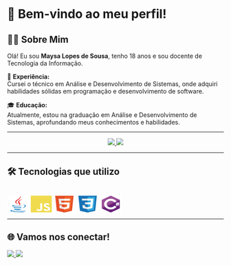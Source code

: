 # 🌟 Bem-vindo ao meu perfil! 

## 👩‍💻 Sobre Mim
Olá! Eu sou **Maysa Lopes de Sousa**, tenho 18 anos e sou docente de Tecnologia da Informação. 

🔭 **Experiência:**  
Cursei o técnico em Análise e Desenvolvimento de Sistemas, onde adquiri habilidades sólidas em programação e desenvolvimento de software. 

🎓 **Educação:**  
Atualmente, estou na graduação em Análise e Desenvolvimento de Sistemas, aprofundando meus conhecimentos e habilidades.

---

<div align="center">
  <a href="https://github.com/Maysalopess/">
    <img height="165em" src="https://github-readme-stats.vercel.app/api?username=Maysalopess&show_icons=true&theme=radical&include_all_commits=true&count_private=true"/>
    <img height="165em" src="https://github-readme-stats.vercel.app/api/top-langs/?username=Maysalopess&layout=compact&langs_count=7&theme=radical"/>
  </a>
</div>

---

## 🛠️ Tecnologias que utilizo
<div style="display: inline_block"><br>
  <img align="center" alt="Java" height="40" width="50" src="https://raw.githubusercontent.com/devicons/devicon/master/icons/java/java-original.svg">
  <img align="center" alt="JavaScript" height="40" width="50" src="https://raw.githubusercontent.com/devicons/devicon/master/icons/javascript/javascript-plain.svg">
  <img align="center" alt="HTML5" height="40" width="50" src="https://raw.githubusercontent.com/devicons/devicon/master/icons/html5/html5-original.svg">
  <img align="center" alt="CSS3" height="40" width="50" src="https://raw.githubusercontent.com/devicons/devicon/master/icons/css3/css3-original.svg">
  <img align="center" alt="C#" height="40" width="50" src="https://raw.githubusercontent.com/devicons/devicon/master/icons/csharp/csharp-original.svg">
</div>

---

## 🌐 Vamos nos conectar!
<div> 
  <a href="https://www.linkedin.com/in/maysalopesdesousa" target="_blank">
    <img src="https://img.shields.io/badge/-LinkedIn-%230077B5?style=for-the-badge&logo=linkedin&logoColor=white" target="_blank">
  </a>  

  <a href="https://www.instagram.com/_ysalopess" target="_blank">
    <img src="https://img.shields.io/badge/-Instagram-%23E4405F?style=for-the-badge&logo=instagram&logoColor=white" target="_blank">
  </a>
</div>
